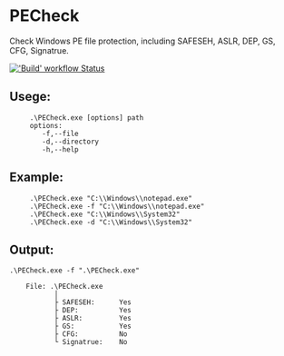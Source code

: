 # PECheck
Check Windows PE file protection, including SAFESEH, ASLR, DEP, GS, CFG, Signatrue.
<p align="left">
  <a title="'Build' workflow Status" href="https://github.com/CynricXu/PECheck/actions?query=workflow/MSBuild"><img alt="'Build' workflow Status" src="https://img.shields.io/github/workflow/status/CynricXu/PECheck/MSBuild?longCache=true&style=for-the-badge&label=Build&logoColor=fff&logo=GitHub%20Actions"></a>
</p>

## Usege:
         .\PECheck.exe [options] path
         options:
            -f,--file
            -d,--directory
            -h,--help

## Example:
         .\PECheck.exe "C:\\Windows\\notepad.exe"
         .\PECheck.exe -f "C:\\Windows\\notepad.exe"
         .\PECheck.exe "C:\\Windows\\System32"
         .\PECheck.exe -d "C:\\Windows\\System32"

## Output:
```
.\PECheck.exe -f ".\PECheck.exe"

    File: .\PECheck.exe
           │
           ├ SAFESEH:      Yes
           ├ DEP:          Yes
           ├ ASLR:         Yes
           ├ GS:           Yes
           ├ CFG:          No
           └ Signatrue:    No

```
